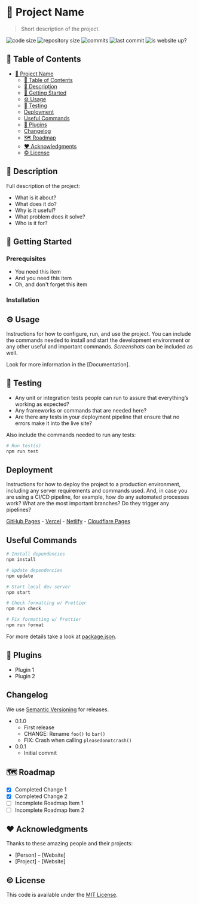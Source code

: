 # 🎲 Project Name

> Short description of the project.

![code size](https://img.shields.io/github/languages/code-size/semanticdata/ximena)
![repository size](https://img.shields.io/github/repo-size/semanticdata/ximena)
![commits](https://img.shields.io/github/commit-activity/t/semanticdata/ximena)
![last commit](https://img.shields.io/github/last-commit/semanticdata/ximena)
![is website up?](https://img.shields.io/website/https/semanticdata.github.io/ximena.svg)

## 📑 Table of Contents

- [🎲 Project Name](#-project-name)
  - [📑 Table of Contents](#-table-of-contents)
  - [📄 Description](#-description)
  - [🚀 Getting Started](#-getting-started)
  - [⚙ Usage](#-usage)
  - [🧪 Testing](#-testing)
  - [Deployment](#deployment)
  - [Useful Commands](#useful-commands)
  - [🔌 Plugins](#-plugins)
  - [Changelog](#changelog)
  - [🗺 Roadmap](#-roadmap)
  - [❤ Acknowledgments](#-acknowledgments)
  - [© License](#-license)

## 📄 Description

Full description of the project:

- What is it about?
- What does it do?
- Why is it useful?
- What problem does it solve?
- Who is it for?

## 🚀 Getting Started

### Prerequisites

- You need this item
- And you need this item
- Oh, and don't forget this item

### Installation

## ⚙ Usage

Instructions for how to configure, run, and use the project. You can include the commands needed to install and start the development environment or any other useful and important commands. _Screenshots_ can be included as well.

Look for more information in the [Documentation].

## 🧪 Testing

- Any unit or integration tests people can run to assure that everything’s working as expected?
- Any frameworks or commands that are needed here?
- Are there any tests in your deployment pipeline that ensure that no errors make it into the live site?

Also include the commands needed to run any tests:

```sh
# Run test(s)
npm run test
```

## Deployment

Instructions for how to deploy the project to a production environment, including any server requirements and commands used. And, in case you are using a CI/CD pipeline, for example, how do any automated processes work? What are the most important branches? Do they trigger any pipelines?

[GitHub Pages]() - [Vercel]() - [Netlify]() - [Cloudflare Pages]()

## Useful Commands

```sh
# Install dependencies
npm install

# Update dependencies
npm update

# Start local dev server
npm start

# Check formatting w/ Prettier
npm run check

# Fix formatting w/ Prettier
npm run format
```

For more details take a look at [package.json](package.json).

## 🔌 Plugins

- Plugin 1
- Plugin 2

## Changelog

We use [Semantic Versioning](https://semver.org/) for releases.

- 0.1.0
  - First release
  - CHANGE: Rename `foo()` to `bar()`
  - FIX: Crash when calling `pleasedonotcrash()`
- 0.0.1
  - Initial commit

## 🗺 Roadmap

- [x] Completed Change 1
- [x] Completed Change 2
- [ ] Incomplete Roadmap Item 1
- [ ] Incomplete Roadmap Item 2

## ❤ Acknowledgments

Thanks to these amazing people and their projects:

- [Person] – [Website]
- [Project] - [Website]

## © License

This code is available under the [MIT License](LICENSE).
